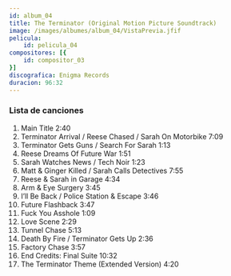 ```yaml
---
id: album_04
title: The Terminator (Original Motion Picture Soundtrack)
image: /images/albumes/album_04/VistaPrevia.jfif
pelicula:
    id: pelicula_04
compositores: [{
    id: compositor_03
}]
discografica: Enigma Records
duracion: 96:32
---
```


### Lista de canciones

1. Main Title	2:40
2. Terminator Arrival / Reese Chased / Sarah On Motorbike	7:09
3. Terminator Gets Guns / Search For Sarah	1:13
4. Reese Dreams Of Future War	1:51
5. Sarah Watches News / Tech Noir	1:23
6. Matt & Ginger Killed / Sarah Calls Detectives	7:55
7. Reese & Sarah in Garage	4:34
8. Arm & Eye Surgery	3:45
9. I’ll Be Back / Police Station & Escape	3:46
10.	Future Flashback	3:47
11.	Fuck You Asshole	1:09
12.	Love Scene	2:29
13.	Tunnel Chase	5:13
14.	Death By Fire / Terminator Gets Up	2:36
15.	Factory Chase	3:57
16.	End Credits: Final Suite	10:32
17.	The Terminator Theme (Extended Version)	4:20